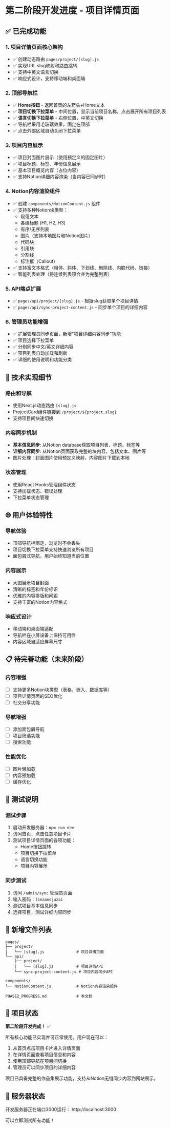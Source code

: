 # 第二阶段开发进度 - 项目详情页面

## ✅ 已完成功能

### 1. 项目详情页面核心架构
- ✅ 创建动态路由 `pages/project/[slug].js`
- ✅ 实现URL slug映射和路由跳转
- ✅ 支持中英文语言切换
- ✅ 响应式设计，支持移动端和桌面端

### 2. 顶部导航栏
- ✅ **Home按钮** - 返回首页的左箭头+Home文本
- ✅ **项目切换下拉菜单** - 中间位置，显示当前项目名称，点击展开所有项目列表
- ✅ **语言切换下拉菜单** - 右侧位置，中英文切换
- ✅ 导航栏采用毛玻璃效果，固定在顶部
- ✅ 点击外部区域自动关闭下拉菜单

### 3. 项目内容展示
- ✅ 项目封面图片展示（使用预定义的固定图片）
- ✅ 项目标题、标签、年份信息展示
- ✅ 基本项目概览内容（占位内容）
- ✅ 支持Notion详细内容渲染（当内容已同步时）

### 4. Notion内容渲染组件
- ✅ 创建 `components/NotionContent.js` 组件
- ✅ 支持多种Notion块类型：
  - 段落文本
  - 各级标题 (H1, H2, H3)
  - 有序/无序列表
  - 图片（支持本地图片和Notion图片）
  - 代码块
  - 引用块
  - 分割线
  - 标注框（Callout）
- ✅ 支持富文本格式（粗体、斜体、下划线、删除线、内联代码、链接）
- ✅ 智能列表处理（将连续列表项合并为完整列表）

### 5. API端点扩展
- ✅ `pages/api/project/[slug].js` - 根据slug获取单个项目详情
- ✅ `pages/api/sync-project-content.js` - 同步单个项目的详细内容

### 6. 管理员功能增强
- ✅ 扩展管理员同步页面，新增"项目详细内容同步"功能
- ✅ 项目选择下拉菜单
- ✅ 分别同步中文/英文详细内容
- ✅ 项目列表自动加载和刷新
- ✅ 详细的使用说明和功能分类

## 🔧 技术实现细节

### 路由和导航
- 使用Next.js动态路由 `[slug].js`
- ProjectCard组件链接到 `/project/${project.slug}`
- 支持项目间快速切换

### 内容同步机制
- **基本信息同步**: 从Notion database获取项目列表、标题、标签等
- **详细内容同步**: 从Notion页面获取完整的块内容，包括文本、图片等
- 图片处理：封面图片使用预定义映射，内容图片下载到本地

### 状态管理
- 使用React Hooks管理组件状态
- 支持加载状态、错误处理
- 下拉菜单状态管理

## 🌐 用户体验特性

### 导航体验
- 顶部导航栏固定，浏览时不会丢失
- 项目切换下拉菜单支持快速浏览所有项目
- 面包屑式导航，用户始终知道当前位置

### 内容展示
- 大图展示项目封面
- 清晰的标签和年份标识
- 优雅的内容排版和间距
- 支持丰富的Notion内容格式

### 响应式设计
- 移动端和桌面端适配
- 导航栏在小屏设备上保持可用性
- 内容区域自适应屏幕尺寸

## 📋 待完善功能（未来阶段）

### 内容增强
- [ ] 支持更多Notion块类型（表格、嵌入、数据库等）
- [ ] 项目详情页面的SEO优化
- [ ] 社交分享功能

### 导航增强
- [ ] 添加面包屑导航
- [ ] 项目筛选功能
- [ ] 搜索功能

### 性能优化
- [ ] 图片懒加载
- [ ] 内容预加载
- [ ] 缓存优化

## 🧪 测试说明

### 测试步骤
1. 启动开发服务器：`npm run dev`
2. 访问首页，点击任意项目卡片
3. 测试项目详情页面的各项功能：
   - Home按钮跳转
   - 项目切换下拉菜单
   - 语言切换功能
   - 项目内容展示

### 同步测试
1. 访问 `/admin/sync` 管理员页面
2. 输入密码：`linaandjuzai`
3. 测试项目基本信息同步
4. 选择项目，测试详细内容同步

## 📁 新增文件列表

```
pages/
├── project/
│   └── [slug].js              # 项目详情页面
└── api/
    ├── project/
    │   └── [slug].js          # 项目详情API
    └── sync-project-content.js # 项目内容同步API

components/
└── NotionContent.js           # Notion内容渲染组件

PHASE2_PROGRESS.md             # 本文档
```

## 🎯 项目状态

**第二阶段开发完成！** ✅

所有核心功能已实现并可正常使用。用户现在可以：
1. 从首页点击项目卡片进入详情页面
2. 在详情页面查看项目信息和内容
3. 使用顶部导航在项目间切换
4. 管理员可以同步项目的详细内容

项目已具备完整的作品集展示功能，支持从Notion无缝同步内容到网站展示。

## 🚀 服务器状态

开发服务器正在端口3000运行： http://localhost:3000

可以立即测试所有功能！ 
